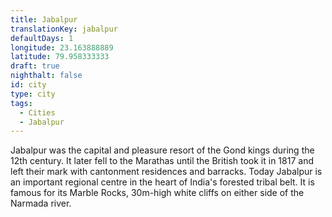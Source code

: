 ```yaml
---
title: Jabalpur
translationKey: jabalpur
defaultDays: 1
longitude: 23.163888889
latitude: 79.958333333
draft: true
nighthalt: false
id: city
type: city
tags:
  - Cities
  - Jabalpur
---
```

Jabalpur was the capital and pleasure resort of the Gond kings during the 12th century. It later fell to the Marathas until the British took it in 1817 and left their mark with cantonment residences and barracks. Today Jabalpur is an important regional centre in the heart of India's forested tribal belt. It is famous for its Marble Rocks, 30m-high white cliffs on either side of the Narmada river.